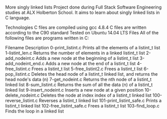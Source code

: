 More singly linked lists
Project done during Full Stack Software Engineering studies at ALX Holberton School. It aims to learn about singly linked lists in C language.

Technologies
C files are compiled using gcc 4.8.4
C files are written according to the C90 standard
Tested on Ubuntu 14.04 LTS
Files
All of the following files are programs written in C:

Filename	Description
0-print_listint.c	Prints all the elements of a listint_t list
1-listint_len.c	Returns the number of elements in a linked listint_t list
2-add_nodeint.c	Adds a new node at the beginning of a listint_t list
3-add_nodeint_end.c	Adds a new node at the end of a listint_t list
4-free_listint.c	Frees a listint_t list
5-free_listint2.c	Frees a listint_t list
6-pop_listint.c	Deletes the head node of a listint_t linked list, and returns the head node's data (n)
7-get_nodeint.c	Returns the nth node of a listint_t linked list
8-sum_listint.c	Returns the sum of all the data (n) of a listint_t linked list
9-insert_nodeint.c	Inserts a new node at a given position
10-delete_nodeint.c	Deletes the node at index index of a listint_t linked list
100-reverse_listint.c	Reverses a listint_t linked list
101-print_listint_safe.c	Prints a listint_t linked list
102-free_listint_safe.c	Frees a listint_t list
103-find_loop.c	Finds the loop in a linked list
